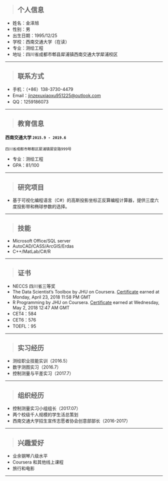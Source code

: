 >## 个人信息

 - 姓名：金泽旭
 - 性别：男
 - 出生日期：1995/12/25
 - 学校：西南交通大学（在读）
 - 专业：测绘工程
 - 地址：四川省成都市郫县犀浦镇西南交通大学犀浦校区
 ----------------
>## 联系方式

- 手机：（+86）138-3730-4479
- Email：jinzexuxiaoxu951225@outlook.com
- QQ：1259186073
---------------------------------
>## 教育信息
#### __西南交通大学__ `2015.9 - 2019.6`
```
四川省成都市郫都区犀浦镇犀安路999号
```
- 专业：测绘工程
- GPA：81/100
--------------------------
>## 研究项目
- 基于可视化编程语言（C#）的高斯投影坐标正反算编程计算器，提供三度六度投影带和椭球参数的选择。
-------------------------
>## 技能
- Microsoft Office/SQL server
- AutoCAD/CASS/ArcGIS/Erdas 
- C++/MatLab/C#/R
---------------------------------
>## 证书
- NECCS 四川省三等奖
- The Data Scientist’s Toolbox by JHU on Coursera. [Certificate](https://www.coursera.org/account/accomplishments/certificate/MFGXJ5BV9SU2) earned at Monday, April 23, 2018 11:58 PM GMT
-  R Programming by JHU on Coursera. [Certificate](https://www.coursera.org/account/accomplishments/certificate/XAUPCLQ4GS5P) earned at Wednesday, May 2, 2018 12:47 AM GMT
-  CET4：584
-  CET6：576
-  TOEFL：95
------------------------
>## 实习经历
-  测绘职业技能实训（2016.5）
-  数字测图实习（2016.7）
- 控制测量与平差实习（2017.7）

--------------------------------------------
>## 组织经历
- 控制测量实习小组组长（2017.07）
- 两个校级千人规模的学生活总策划
- 西南交通大学招生宣传志愿者协会创意部部长（2016-2017）

------------------------------------------
>## 兴趣爱好
- 业余钢琴八级水平
- Coursera 和其他线上课程
- 旅行和电影

----------------------------------------------
